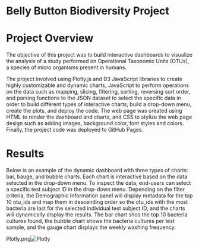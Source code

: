 # Belly Button Biodiversity Project

# Project Overview
The objective of this project was to build interactive dashboards to visualize the analysis of a study performed on Operational Taxonomic Units (OTUs), a species of micro organisms present in humans.

The project involved using Plotly.js and D3 JavaScript libraries to create highly customizable and dynamic charts, JavaScript to perform operations on the data such as mapping, slicing, filtering, sorting, reversing sort order, and parsing functions to the JSON dataset to select the specific data in order to build different types of interactive charts, build a drop-down menu, create the plots, and deploy the code. The web page was created using HTML to render the dashboard and charts, and CSS to stylize the web page design such as adding images, background color, font styles and colors. Finally, the project code was deployed to GitHub Pages.

# Results

Below is an example of the dynamic dashboard with three types of charts: bar, bauge, and bubble charts. Each chart is interactive based on the data selected in the drop-down menu. To inspect the data, end-users can select a specific test subject ID in the drop-down menu. Depending on the filter criteria, the Demographic Information panel will display metadata for the top 10 otu_ids and map them in descending order so the otu_ids with the most bacteria are last for the selected individual test subject ID, and the charts will dynamically display the results. The bar chart shos the top 10 bacteria cultures found, the bubble chart shows the bacteria cultures per test sample, and the gauge chart displays the weekly washing frequency.


Plotly.png![Plotly](https://user-images.githubusercontent.com/80140082/120938091-100c5500-c6c6-11eb-8012-625b983594b4.png)
